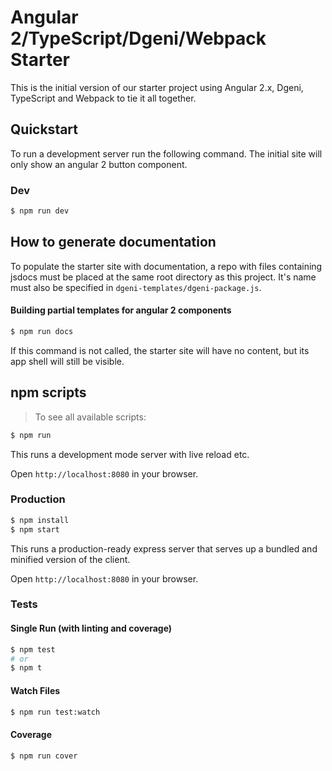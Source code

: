# Angular 2/TypeScript/Dgeni/Webpack Starter

This is the initial version of our starter project using Angular 2.x, Dgeni, TypeScript and Webpack to tie it all together.

## Quickstart
To run a development server run the following command. The initial site will only show an angular 2 button component.

### Dev
```bash
$ npm run dev
```

## How to generate documentation
To populate the starter site with documentation, a repo with files containing jsdocs must be placed at the same root
directory as this project. It's name must also be specified in `dgeni-templates/dgeni-package.js`.

#### Building partial templates for angular 2 components
```bash
$ npm run docs
```
If this command is not called, the starter site will have no content, but its app shell will still be visible.

## npm scripts

> To see all available scripts:
```bash
$ npm run
```

This runs a development mode server with live reload etc.

Open `http://localhost:8080` in your browser.

### Production

```bash
$ npm install
$ npm start
```

This runs a production-ready express server that serves up a bundled and
minified version of the client.

Open `http://localhost:8080` in your browser.

### Tests

#### Single Run (with linting and coverage)
```bash
$ npm test
# or
$ npm t
```

#### Watch Files
```bash
$ npm run test:watch
```

#### Coverage
```bash
$ npm run cover
```
